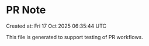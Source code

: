 # PR Note

Created at: Fri 17 Oct 2025 06:35:44 UTC

This file is generated to support testing of PR workflows.

